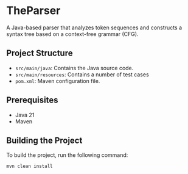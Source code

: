 # TheParser

A Java-based parser that analyzes token sequences and constructs a syntax tree based on a context-free grammar (CFG).

## Project Structure

- `src/main/java`: Contains the Java source code.
- `src/main/resources`: Contains a number of test cases
- `pom.xml`: Maven configuration file.

## Prerequisites

- Java 21
- Maven

## Building the Project

To build the project, run the following command:

```sh
mvn clean install
